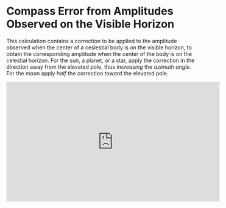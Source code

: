 # Compass Error from Amplitudes Observed on the Visible Horizon
This calculation contains a correction to be applied to the amplitude observed when the center of a ceslestial body is on the visible horizon, to obtain the corresponding amplitude when the center of the body is on the celestial horizon. For the sun, a planet, or a star, apply the correction in the direction away from the elevated pole, thus _increasing_ the _azimuth angle_. For the moon apply _half_ the correction _toward_ the elevated pole.

<iframe width="560" height="315" src="https://www.youtube.com/embed/PMZssUIdAo0" title="YouTube video player" frameborder="0" allow="accelerometer; autoplay; clipboard-write; encrypted-media; gyroscope; picture-in-picture" allowfullscreen></iframe>
